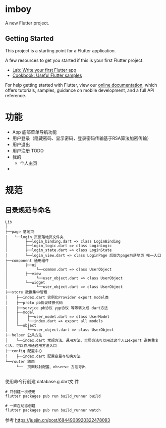 # imboy

A new Flutter project.

## Getting Started

This project is a starting point for a Flutter application.

A few resources to get you started if this is your first Flutter project:

- [Lab: Write your first Flutter app](https://flutter.dev/docs/get-started/codelab)
- [Cookbook: Useful Flutter samples](https://flutter.dev/docs/cookbook)

For help getting started with Flutter, view our
[online documentation](https://flutter.dev/docs), which offers tutorials,
samples, guidance on mobile development, and a full API reference.

# 功能

* App 底部菜单导航功能
* 用户登录（隐藏密码、显示密码，登录密码传输基于RSA算法加密传输）
* 用户退出
* 用户注册 TODO
* 我的
    * 个人主页
* 

# 规范

## 目录规范与命名
```
Lib
│
├──page 落地页
│   └──login 页面落地页文件夹
│        ├──login_binding.dart => class LoginBinding 
│        ├──login_logic.dart => class LoginLogic 
│        ├──login_state.dart => class LoginState 
│        └──login_view.dart => class LoginPage 后缀为page为落地页 唯一入口
├──component 通用组件
│        ├──ui  
│             └──common.dart => class UserObject
│        ├──view 
│             └──user_object.dart => class UserObject
│        └──widget
│             └──user_object.dart => class UserObject
├──store 数据集中管理
│    ├──index.dart 实例化Provider export model类
│    ├──proto pb协议转换代码
│    ├──service pb协议 yyp协议 等等转义成 dart方法
│    ├──model
│    │    ├──user_model.dart => class UserModel
│    │    └──index.dart => export all models
│    └──object
│         └──user_object.dart => class UserObject
├──helper 公共方法
│    └──index.dart 常规方法、通用方法、全局方法可以用过这个入口export 避免重复引入、可以作用通过用方法入口
├──config 配置中心
│    ├──index.dart 配置变量与切换方法
└──router 路由
     └──  页面映射配置、observe 方法导出

```

##

使用命令行创建 database.g.dart文 件
```
# 只创建一次使用
flutter packages pub run build_runner build

# 一直在动态创建
flutter packages pub run build_runner watch

```

参考 https://juejin.cn/post/6844903920322478093